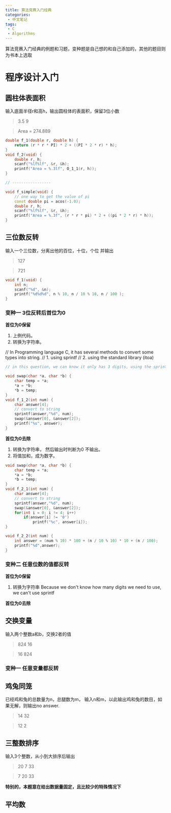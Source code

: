 ```yaml
---
title: 算法竞赛入门经典
categories:
 - 中文笔记
tags:
 - C
 - Algorithms
---
```


算法竞赛入门经典的例题和习题，变种题是自己想的和自己添加的，其他的题目则为书本上选取

# 程序设计入门

## 圆柱体表面积

输入底面半径r和高h，输出圆柱体的表面积，保留3位小数

> 3.5  9

> Area = 274.889

```c++
double f_1(double r, double h) {
    return (r * r * PI) * 2 + ((PI * 2 * r) * h);
}
void f_2(void) {
    double r, h;
    scanf("%lf%lf", &r, &h);
    printf("Area = %.3lf", O_1_1(r, h));
}

// -----------------

void f_simple(void) {
    // one way to get the value of pi
    const double pi = acos(-1.0);
    double r, h;
    scanf("%lf%lf", &r, &h);
    printf("Area = %.3f", (r * r * pi) * 2 + ((pi * 2 * r) * h));
}
```

## 三位数反转

输入一个三位数，分离出他的百位，十位，个位 并输出

> 127

> 721

```c
void f_1(void) {
    int n;
    scanf("%d", &n);
    printf("%d%d%d", n % 10, n / 10 % 10, n / 100 );
}
```
### 变种一 3位反转后首位为0

__首位为0保留__

1. 上例代码。
2. 转换为字符串。

// In Programming language C, it has several methods to convert some types into string.
// 1. using sprintf
// 2. using the standard library (itoa)

```c
// in this question, we can know it only has 3 digits, using the sprintf will be the simplest.

void swap(char *a, char *b) {
    char temp = *a;
    *a = *b;
    *b = temp;
}
void f_1_2(int num) {
    char answer[4];
    // convert to string
    sprintf(answer,"%d", num);
    swap(&answer[0], &answer[2]);
    printf("%s", answer);
}
```


__首位为0去除__

1. 转换为字符串， 然后输出时判断为0 不输出。
2. 将值加和，成为数字。

```c
void swap(char *a, char *b) {
    char temp = *a;
    *a = *b;
    *b = temp;
}
void f_2_1(int num) {
    char answer[4];
    // convert to string
    sprintf(answer,"%d", num);
    swap(&answer[0], &answer[2]);
    for(int i = 0; i != 4; i++)
        if(answer[i] != '0')
            printf("%c", answer[i]);
}

void f_2_2(int num) {
    int answer = (num % 10) * 100 + (n / 10 % 10) * 10 + (n / 100);
    printf("%d",answer);
}
```
### 变种二 任意位数的值都反转

__首位为0保留__

1. 转换为字符串
Because we don't know how many digits we need to use, we can't use sprintf

__首位为0去除__



## 交换变量

输入两个整数a和b，交换2者的值

> 824 16

> 16 824

### 变种一 任意变量都反转


## 鸡兔同笼

已经鸡和兔的总数量为n，总腿数为m， 输入n和m，以此输出鸡和兔的数目，如果无解，则输出no answer.

> 14 32

> 12 2

## 三整数排序

输入3个整数，从小到大排序后输出

> 20 7 33

> 7 20 33

__特别的，本题意在给出数据量固定，且比较少的特殊情况下__

## 平均数

